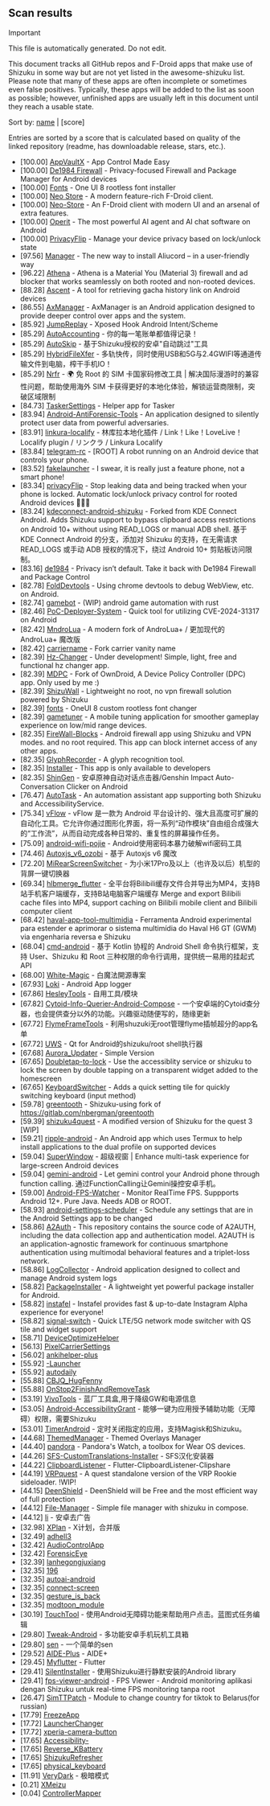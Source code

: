 ## Scan results
> [!IMPORTANT]
> This file is automatically generated. Do not edit.

This document tracks all GitHub repos and F-Droid apps that make use of Shizuku in some way but are not yet listed in the awesome-shizuku list. Please note that many of these apps are often incomplete or sometimes even false positives.
Typically, these apps will be added to the list as soon as possible; however, unfinished apps are usually left in this document until they reach a usable state.

Sort by: [name](SUMMARY.md) | [score]

Entries are sorted by a score that is calculated based on quality of the linked repository (readme, has downloadable release, stars, etc.).

 * [100.00] [AppVaultX](https://github.com/sunilpaulmathew/AppVaultX) - App Control Made Easy
 * [100.00] [De1984 Firewall](https://github.com/dorumrr/de1984) - Privacy-focused Firewall and Package Manager for Android devices
 * [100.00] [Fonts](https://github.com/jeeneo/fonts) - One UI 8 rootless font installer
 * [100.00] [Neo Store](https://github.com/NeoApplications/Neo-Store) - A modern feature-rich F-Droid client.
 * [100.00] [Neo-Store](https://github.com/NeoApplications/Neo-Store) - An F-Droid client with modern UI and an arsenal of extra features.
 * [100.00] [Operit](https://github.com/AAswordman/Operit) - The most powerful AI agent and AI chat software on Android
 * [100.00] [PrivacyFlip](https://github.com/dorumrr/privacyflip) - Manage your device privacy based on lock/unlock state
 * [97.56] [Manager](https://github.com/Aliucord/Manager) - The new way to install Aliucord – in a user-friendly way
 * [96.22] [Athena](https://github.com/Kin69/Athena) - Athena is a Material You (Material 3) firewall and ad blocker that works seamlessly on both rooted and non-rooted devices.
 * [88.28] [Ascent](https://github.com/4o3F/Ascent) - A tool for retrieving gacha history link on Android devices
 * [86.55] [AxManager](https://github.com/fahrez182/AxManager) - AxManager is an Android application designed to provide deeper control over apps and the system.
 * [85.92] [JumpReplay](https://github.com/FourTwooo/JumpReplay) - Xposed Hook Android Intent/Scheme
 * [85.29] [AutoAccounting](https://github.com/AutoAccountingOrg/AutoAccounting) - 你的每一笔账单都值得记录！
 * [85.29] [AutoSkip](https://github.com/xjunz/AutoSkip) - 基于Shizuku授权的安卓"自动跳过"工具
 * [85.29] [HybridFileXfer](https://github.com/weixiansen574/HybridFileXfer) - 多轨快传，同时使用USB和5G与2.4GWIFI等通道传输文件到电脑，榨干手机IO！
 * [85.29] [Nrfr](https://github.com/Ackites/Nrfr) - 🌍 免 Root 的 SIM 卡国家码修改工具 | 解决国际漫游时的兼容性问题，帮助使用海外 SIM 卡获得更好的本地化体验，解锁运营商限制，突破区域限制
 * [84.73] [TaskerSettings](https://github.com/joaomgcd/TaskerSettings) - Helper app for Tasker
 * [83.94] [Android-AntiForensic-Tools](https://github.com/bakad3v/Android-AntiForensic-Tools) - An application designed to silently protect user data from powerful adversaries.
 * [83.91] [linkura-localify](https://github.com/ChocoLZS/linkura-localify) - 林库拉本地化插件 / Link！Like！LoveLive！Localify plugin / リンクラ / Linkura Localify
 * [83.84] [telegram-rc](https://github.com/telegram-sms/telegram-rc) - [ROOT] A robot running on an Android device that controls your phone.
 * [83.52] [fakelauncher](https://github.com/ZH-XiJun/fakelauncher) - I swear, it is really just a feature phone, not a smart phone!
 * [83.34] [privacyFlip](https://github.com/dorumrr/privacyFlip) - Stop leaking data and being tracked when your phone is locked. Automatic lock/unlock privacy control for rooted Android devices 🔐📱✨
 * [83.24] [kdeconnect-android-shizuku](https://github.com/Shoukaku39/kdeconnect-android-shizuku) - Forked from KDE Connect Android. Adds Shizuku support to bypass clipboard access restrictions on Android 10+ without using READ_LOGS or manual ADB shell. 基于 KDE Connect Android 的分支，添加对 Shizuku 的支持，在无需请求 READ_LOGS 或手动 ADB 授权的情况下，绕过 Android 10+ 剪贴板访问限制。
 * [83.16] [de1984](https://github.com/dorumrr/de1984) - Privacy isn’t default. Take it back with De1984 Firewall and Package Control
 * [82.78] [FoldDevtools](https://github.com/achyuki/FoldDevtools) - Using chrome devtools to debug WebView, etc. on Android.
 * [82.74] [gamebot](https://github.com/tkkcc/gamebot) - (WIP) android game automation with rust
 * [82.46] [PoC-Deployer-System](https://github.com/wqry085/PoC-Deployer-System) - Quick tool for utilizing CVE-2024-31317 on Android
 * [82.42] [MndroLua](https://github.com/Crescent-of-Maya/MndroLua) - A modern fork of AndroLua+ / 更加现代的 AndroLua+ 魔改版
 * [82.42] [carriername](https://github.com/IQUXAe/carriername) - Fork carrier vanity name
 * [82.39] [Hz-Changer](https://github.com/MARCOS-S-S/Hz-Changer) - Under development! Simple, light, free and functional hz changer app.
 * [82.39] [MDPC](https://github.com/MrRare2/MDPC) - Fork of OwnDroid, A Device Policy Controller (DPC) app. Only used by me :)
 * [82.39] [ShizuWall](https://github.com/AhmetCanArslan/ShizuWall) - Lightweight no root, no vpn firewall solution powered by Shizuku
 * [82.39] [fonts](https://github.com/jeeneo/fonts) - OneUI 8 custom rootless font changer
 * [82.39] [gametuner](https://github.com/varunbala2237/gametuner) - A mobile tuning application for smoother gameplay experience on low/mid range devices.
 * [82.35] [FireWall-Blocks](https://github.com/shynoiddev/FireWall-Blocks) - Android firewall app using Shizuku and VPN modes. and no root required. This app can block internet access of any other apps. 
 * [82.35] [GlyphRecorder](https://github.com/aaa1115910/GlyphRecorder) - A glyph recognition tool.
 * [82.35] [Installer](https://github.com/huidoudour/Installer) - This app is only available to developers
 * [82.35] [ShinGen](https://github.com/Shio2077/ShinGen) - 安卓原神自动对话点击器/Genshin Impact Auto-Conversation Clicker on Android
 * [76.47] [AutoTask](https://github.com/xjunz/AutoTask) - An automation assistant app supporting both Shizuku and AccessibilityService.
 * [75.34] [vFlow](https://github.com/ChaoMixian/vFlow) - vFlow 是一款为 Android 平台设计的、强大且高度可扩展的自动化工具。它允许你通过图形化界面，将一系列“动作模块”自由组合成强大的“工作流”，从而自动完成各种日常的、重复性的屏幕操作任务。
 * [75.09] [android-wifi-pojie](https://github.com/bszapp/android-wifi-pojie) - Android使用密码本暴力破解wifi密码工具
 * [74.46] [Autoxjs_v6_ozobi](https://github.com/ozobiozobi/Autoxjs_v6_ozobi) - 基于 Autoxjs v6 魔改
 * [72.20] [MiRearScreenSwitcher](https://github.com/GoldenglowSusie/MiRearScreenSwitcher) - 为小米17Pro及以上（也许及以后）机型的背屏一键切换器
 * [69.34] [hlbmerge_flutter](https://github.com/molihuan/hlbmerge_flutter) - 全平台将Bilibili缓存文件合并导出为MP4，支持B站手机客户端缓存，支持B站电脑客户端缓存 Merge and export Bilibili cache files into MP4, support caching on Bilibili mobile client and Bilibili computer client
 * [68.42] [haval-app-tool-multimidia](https://github.com/bobaoapae/haval-app-tool-multimidia) - Ferramenta Android experimental para estender e aprimorar o sistema multimídia do Haval H6 GT (GWM) via engenharia reversa e Shizuku
 * [68.04] [cmd-android](https://github.com/niki914/cmd-android) - 基于 Kotlin 协程的 Android Shell 命令执行框架，支持 User、Shizuku 和 Root 三种权限的命令行调用，提供统一易用的挂起式 API
 * [68.00] [White-Magic](https://github.com/KennyYang0726/White-Magic) - 白魔法開源專案
 * [67.93] [Loki](https://github.com/trinadhthatakula/Loki) - Android App logger
 * [67.86] [HesleyTools](https://github.com/ldh-star/HesleyTools) - 自用工具/模块
 * [67.82] [Cytoid-Info-Querier-Android-Compose](https://github.com/Lyneon/Cytoid-Info-Querier-Android-Compose) - 一个安卓端的Cytoid查分器，也会提供查分以外的功能。兴趣驱动随便写的，随缘更新
 * [67.72] [FlymeFrameTools](https://github.com/Ruyue-Kinsenka/FlymeFrameTools) - 利用shuzuki无root管理flyme插帧超分的app名单
 * [67.72] [UWS](https://github.com/UWillno/UWS) - Qt for Android的shizuku/root shell执行器
 * [67.68] [Aurora_Updater](https://github.com/TripleU613/Aurora_Updater) - Simple Version
 * [67.65] [Doubletap-to-lock](https://github.com/albertcamus344/Doubletap-to-lock) - Use the accessiblity service or shizuku to lock the screen by double tapping on a transparent widget added to the homescreen
 * [67.65] [KeyboardSwitcher](https://github.com/SgLy/KeyboardSwitcher) - Adds a quick setting tile for quickly switching keyboard (input method)
 * [59.78] [greentooth](https://github.com/qwerty12/greentooth) - Shizuku-using fork of https://gitlab.com/nbergman/greentooth
 * [59.39] [shizuku4quest](https://github.com/metalex201/shizuku4quest) - A modified version of Shizuku for the quest 3 [WIP]
 * [59.21] [ripple-android](https://github.com/husmus00/ripple-android) - An Android app which uses Termux to help install applications to the dual profile on supported devices
 * [59.04] [SuperWindow](https://github.com/eiyooooo/SuperWindow) - 超级视窗 | Enhance multi-task experience for large-screen Android devices
 * [59.04] [gemini-android](https://github.com/niki914/gemini-android) - Let gemini control your Android phone through function calling. 通过FunctionCalling让Gemini操控安卓手机。
 * [59.00] [Android-FPS-Watcher](https://github.com/WuDi-ZhanShen/Android-FPS-Watcher) - Monitor RealTime FPS. Suppports Android 12+. Pure Java. Needs ADB or ROOT.
 * [58.93] [android-settings-scheduler](https://github.com/Turtlepaw/android-settings-scheduler) - Schedule any settings that are in the Android Settings app to be changed
 * [58.86] [A2Auth](https://github.com/tangguiyuan/A2Auth) - This repository contains the source code of A2AUTH, including the data collection app and authentication model. A2AUTH is an application-agnostic framework for continuous smartphone authentication using multimodal behavioral features and a triplet-loss network.
 * [58.86] [LogCollector](https://github.com/thekosa/LogCollector) - Android application designed to collect and manage Android system logs
 * [58.82] [PackageInstaller](https://github.com/paymenremora/PackageInstaller) - A lightweight yet powerful package installer for Android.
 * [58.82] [instafel](https://github.com/EduardoA3677/instafel) - Instafel provides fast & up-to-date Instagram Alpha experience for everyone!
 * [58.82] [signal-switch](https://github.com/hashim47j/signal-switch) - Quick LTE/5G network mode switcher with QS tile and widget support
 * [58.71] [DeviceOptimizeHelper](https://github.com/sbmatch/DeviceOptimizeHelper)
 * [56.13] [PixelCarrierSettings](https://github.com/iKirby/PixelCarrierSettings)
 * [56.02] [ankihelper-plus](https://github.com/huhuswei/ankihelper-plus)
 * [55.92] [-Launcher](https://github.com/Linkolnn/-Launcher)
 * [55.92] [autodaily](https://github.com/ParadiseZ/autodaily)
 * [55.88] [CBJQ_HugFenny](https://github.com/LiuJiewenTT/CBJQ_HugFenny)
 * [55.88] [OnStop2FinishAndRemoveTask](https://github.com/takusan23/OnStop2FinishAndRemoveTask)
 * [53.19] [VivoTools](https://github.com/ItosEO/VivoTools) - 蓝厂工具盒,用于降级GW和电源信息
 * [53.05] [Android-AccessibilityGrant](https://github.com/MagicianGuo/Android-AccessibilityGrant) - 能够一键为应用授予辅助功能（无障碍）权限，需要Shizuku
 * [53.01] [TimerAndroid](https://github.com/HNIdesu/TimerAndroid) - 定时关闭指定的应用，支持Magisk和Shizuku。
 * [44.68] [ThemedManager](https://github.com/Osanosa/ThemedManager) - Themed Overlays Manager
 * [44.40] [pandora](https://github.com/maisymoe/pandora) - Pandora's Watch, a toolbox for Wear OS devices.
 * [44.26] [SFS-CustomTranslations-Installer](https://github.com/youfeng11/SFS-CustomTranslations-Installer) - SFS汉化安装器
 * [44.22] [ClipboardListener](https://github.com/aa2013/ClipboardListener) - Flutter-ClipboardListener-Clipshare
 * [44.19] [VRPquest](https://github.com/JarJarBlinkz/VRPquest) - A quest standalone version of the VRP Rookie sideloader.  !WIP!
 * [44.15] [DeenShield](https://github.com/alhaq-initiative/DeenShield) - DeenShield will be Free and the most efficient way of full protection 
 * [44.12] [File-Manager](https://github.com/abusaeed-shuvo/File-Manager) - Simple file manager with shizuku in compose.
 * [44.12] [li](https://github.com/lousli/li) - 安卓去广告
 * [32.98] [XPlan](https://github.com/ItosEO/XPlan) - X计划，合并版
 * [32.49] [adhell3](https://github.com/pascua28/adhell3)
 * [32.42] [AudioControlApp](https://github.com/SwastikChamp2/AudioControlApp)
 * [32.42] [ForensicEye](https://github.com/flxholle/ForensicEye)
 * [32.39] [lanhegongjuxiang](https://github.com/miounet11/lanhegongjuxiang)
 * [32.35] [196](https://github.com/starkjack1970/196)
 * [32.35] [autoai-android](https://github.com/king0929zion/autoai-android)
 * [32.35] [connect-screen](https://github.com/sherylynn/connect-screen)
 * [32.35] [gesture_is_back](https://github.com/amrabdelhameeed/gesture_is_back)
 * [32.35] [modtoon_module](https://github.com/Inhaleoxygen/modtoon_module)
 * [30.19] [TouchTool](https://github.com/mr-bogey/TouchTool) - 使用Android无障碍功能来帮助用户点击。蓝图式任务编辑
 * [29.80] [Tweak-Android](https://github.com/lumkit/Tweak-Android) - 多功能安卓手机玩机工具箱
 * [29.80] [sen](https://github.com/Fansirsqi/sen) - 一个简单的sen
 * [29.52] [AIDE-Plus](https://github.com/2659170494/AIDE-Plus) - AIDE+
 * [29.45] [Myflutter](https://github.com/dhiiizt/Myflutter) - Flutter
 * [29.41] [SilentInstaller](https://github.com/MiyazKaori/SilentInstaller) - 使用Shizuku进行静默安装的Android library
 * [29.41] [fps-viewer-android](https://github.com/moahaassy-design/fps-viewer-android) - FPS Viewer - Android monitoring aplikasi dengan Shizuku untuk real-time FPS monitoring tanpa root
 * [26.47] [SimTTPatch](https://github.com/RecodeLiner/SimTTPatch) - Module to change country for tiktok to Belarus(for russian)
 * [17.79] [FreezeApp](https://github.com/JuneLeo/FreezeApp)
 * [17.72] [LauncherChanger](https://github.com/Samuel095383/LauncherChanger)
 * [17.72] [xperia-camera-button](https://github.com/aaronkh/xperia-camera-button)
 * [17.65] [Accessibility-](https://github.com/nai559/Accessibility-)
 * [17.65] [Reverse_KBattery](https://github.com/ItosEO/Reverse_KBattery)
 * [17.65] [ShizukuRefresher](https://github.com/lyr341/ShizukuRefresher)
 * [17.65] [physical_keyboard](https://github.com/ngoloc2k4/physical_keyboard)
 * [11.91] [VeryDark](https://github.com/wkbin/VeryDark) - 极暗模式
 * [0.21] [XMeizu](https://github.com/ItosEO/XMeizu)
 * [0.04] [ControllerMapper](https://github.com/anhquan7826/ControllerMapper)
